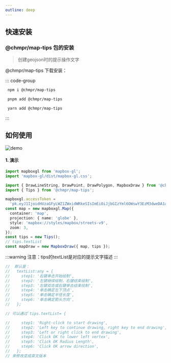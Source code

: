 ```yaml
---
outline: deep
---
```


## 快速安装

### @chmpr/map-tips 包的安装

> 创建geojson时的提示操作文字

@chmpr/map-tips 下载安装：

::: code-group

```sh [npm]
 npm i @chmpr/map-tips
```

```sh [pnpm]
 pnpm add @chmpr/map-tips
```

```sh [yarn]
 yarn add @chmpr/map-tips
```

:::

## 如何使用

![demo](/tips.gif)

#### 1. 演示

```ts
import mapboxgl from 'mapbox-gl';
import 'mapbox-gl/dist/mapbox-gl.css';

import { DrawLineString, DrawPoint, DrawPolygon, MapboxDraw } from '@chmpr/map-draw';
import { Tips } from '@chmpr/map-tips';

mapboxgl.accessToken =
  'pk.eyJ1IjoidHVzaGFyLWZ1ZWxidWRkeSIsImEiOiJjbGIzYml6OWswY3EzM3dweDA1am82OGhqIn0.dQ99KMNUXLKu6MXi1VlwxA';
const map = new mapboxgl.Map({
  container: 'map',
  projection: { name: 'globe' },
  style: 'mapbox://styles/mapbox/streets-v9',
  zoom: 3,
});
const tips = new Tips();
// tips.textList
const mapDraw = new MapboxDraw({ map, tips });
```

:::warning 注意：tips的textList是对应的提示文字描述
:::

```ts
//  默认是：
//   textList:any = {
//     step1: '右键单击开始绘制',
//     step2: '左键继续绘制，右键结束绘制',
//     step3: '左键双击或右键单击结束绘制',
//     step4: '单击确定左下顶点',
//     step5: '单击确定半径长度',
//     step6: '单击确定箭头方向',
//   };

// 可以通过`tips.textList= {

//     step1: 'Right-click to start drawing',
//     step2: 'Left key to continue drawing, right key to end drawing',
//     step3: 'Left or right click to end drawing',
//     step4: 'Click OK to lower left vertex',
//     step5: 'Click OK Radius Length',
//     step6: 'Click OK arrow direction',
//   };
// 来修改变成英文版本
```

